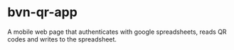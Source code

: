 bvn-qr-app
==========

A mobile web page that authenticates with google spreadsheets, reads QR codes and writes to the spreadsheet.